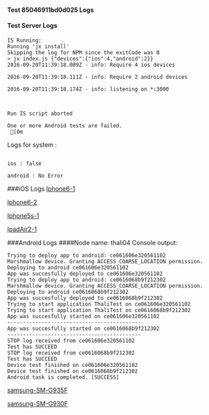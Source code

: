 #### Test 85046911bd0d025 Logs

#### Test Server Logs
```
IS Running:
Running 'jx install'
Skipping the log for NPM since the exitCode was 0
> jx index.js {"devices":{"ios":4,"android":2}}
2016-09-20T11:39:18.089Z - info: Require 4 ios devices

2016-09-20T11:39:18.111Z - info: Require 2 android devices

2016-09-20T11:39:18.174Z - info: listening on *:3000


 
Run IS script aborted
 
One or more Android tests are failed.
 [0m

```


Logs for system : 
```

ios : false

android : No Error
```


###iOS Logs
[Iphone6-1](https://github.com/ThaliTester/TestResults/blob/85046911bd0d025_DO_NOT_MERGE_-_CI_smoke_test__74_mlesnic/iOS_Iphone6-1.md)

[Iphone6-2](https://github.com/ThaliTester/TestResults/blob/85046911bd0d025_DO_NOT_MERGE_-_CI_smoke_test__74_mlesnic/iOS_Iphone6-2.md)

[Iphone5s-1](https://github.com/ThaliTester/TestResults/blob/85046911bd0d025_DO_NOT_MERGE_-_CI_smoke_test__74_mlesnic/iOS_Iphone5s-1.md)

[IpadAir2-1](https://github.com/ThaliTester/TestResults/blob/85046911bd0d025_DO_NOT_MERGE_-_CI_smoke_test__74_mlesnic/iOS_IpadAir2-1.md)


###Android Logs
####Node name: thali04
Console output:
```
Trying to deploy app to android: ce061606e320561102
Marshmallow device. Granting ACCESS_COARSE_LOCATION permission.
Deploying to android ce061606e320561102
App was succesfully deployed to ce061606e320561102
Trying to deploy app to android: ce0616068b9f212302
Marshmallow device. Granting ACCESS_COARSE_LOCATION permission.
Deploying to android ce0616068b9f212302
App was succesfully deployed to ce0616068b9f212302
Trying to start application ThaliTest on ce061606e320561102
Trying to start application ThaliTest on ce0616068b9f212302
App was succesfully started on ce061606e320561102
-------------------------------------------
App was succesfully started on ce0616068b9f212302
-------------------------------------------
STOP log received from ce061606e320561102
Test has SUCCEED
STOP log received from ce0616068b9f212302
Test has SUCCEED
Device test finished on ce061606e320561102 
Device test finished on ce0616068b9f212302 
Android task is completed. [SUCCESS]
```
[samsung-SM-G935F](https://github.com/ThaliTester/TestResults/blob/85046911bd0d025_DO_NOT_MERGE_-_CI_smoke_test__74_mlesnic/thali04_samsung-SM-G935F.md)

[samsung-SM-G930F](https://github.com/ThaliTester/TestResults/blob/85046911bd0d025_DO_NOT_MERGE_-_CI_smoke_test__74_mlesnic/thali04_samsung-SM-G930F.md)



